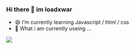 ### Hi there 👋 im loadxwar
- 😄 I’m currently learning Javascript / html / css
- 🔭 What i am currently useing ...

<img src="https://img.shields.io/badge/heroku%20-%23430098.svg?&style=for-the-badge&logo=heroku&logoColor=white"/>
<p>
<!--
**LoadxWar/loadxwar** is a ✨ _special_ ✨ repository because its `README.md` (this file) appears on your GitHub profile.

Here are some ideas to get you started:

- 🔭 I’m currently working on ...
- 🌱 I’m currently learning ...
- 👯 I’m looking to collaborate on ...
- 🤔 I’m looking for help with ...
- 💬 Ask me about ...
- 📫 How to reach me: ...
- 😄 Pronouns: ...
- ⚡ Fun fact: ...
-->
<p align="center"><img align="center" src="https://github-readme-stats.vercel.app/api/top-langs/?LoadxWar=sujalgoel&layout=compact&hide=html" alt="LoadxWar" /></p>
<p align="center">&nbsp;<img align="center" src="https://github-readme-stats.vercel.app/api?username=LoadxWar&show_icons=true" alt="LoadxWar" /></p>

<p align="center">
  </a>
</p>
